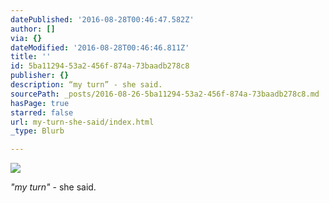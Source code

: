 ```yaml
---
datePublished: '2016-08-28T00:46:47.582Z'
author: []
via: {}
dateModified: '2016-08-28T00:46:46.811Z'
title: ''
id: 5ba11294-53a2-456f-874a-73baadb278c8
publisher: {}
description: “my turn” - she said.
sourcePath: _posts/2016-08-26-5ba11294-53a2-456f-874a-73baadb278c8.md
hasPage: true
starred: false
url: my-turn-she-said/index.html
_type: Blurb

---
```

![](https://the-grid-user-content.s3-us-west-2.amazonaws.com/3fa2d08f-3862-495c-8fbc-0510d450c3fb.jpg)

_"my turn"_ - she said.